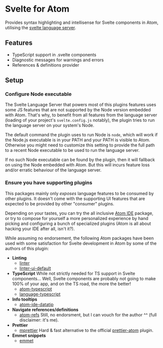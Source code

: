 # Svelte for Atom

Provides syntax highlighting and intellisense for Svelte components in Atom, utilising the [svelte language server](https://github.com/sveltejs/language-tools/tree/master/packages/language-server).

## Features

- TypeScript support in .svelte components
- Diagnostic messages for warnings and errors
- References & definitions provider

## Setup

### Configure Node executable

The Svelte Language Server that powers most of this plugins features uses some JS features that are not supported by the Node version embedded with Atom. That's why, to benefit from all features from the language server (loading of your project's `svelte.config.js` notably), the plugin tries to run the language server on your system's Node.

The default command the plugin uses to run Node is `node`, which will work if the Node.js executable is in your PATH and your PATH is visible to Atom. Otherwise you might need to customize this setting to provide the full path to a recent Node executable to be used to run the language server.

If no such Node executable can be found by the plugin, then it will fallback on using the Node embedded with Atom. But this will incurs feature loss and/or erratic behaviour of the language server.

### Ensure you have supporting plugins

This packages mainly only _exposes_ language features to be consumed by other plugins. It doesn't come with the supporting UI features that are expected to be provided by other "consumer" plugins.

Depending on your tastes, you can try the all inclusive [Atom IDE](https://ide.atom.io/) package, or try to compose for yourself a more personalized experience by hand picking and configuring a bunch of specialized plugins (Atom is all about hacking your IDE after all, isn't it?).

While assuming no endorsement, the following Atom packages have been used with some satisfaction for Svelte development in Atom by some of the authors of this plugin:

- **Linting**
  - [linter](https://atom.io/packages/linter)
  - [linter-ui-default](https://atom.io/packages/linter-ui-default)
- **TypeScript** While not strictly needed for TS support in Svelte components... Well, Svelte components are probably not going to make 100% of your app, and on the TS road, the more the better!
  - [atom-typescript](https://atom.io/packages/atom-typescript)
  - [language-typescript](https://atom.io/packages/language-typescript)
- **Info tooltips**
  - [atom-ide-datatip](https://atom.io/packages/atom-ide-datatip)
- **Navigate references/definitions**
  - [atom-refs](https://atom.io/packages/atom-refs) Still, no endorsment, but I can vouch for the author ^^ (full disclaimer: it's me).
- **Prettier**
  - [mprettier](https://atom.io/packages/mprettier) Hard & fast alternative to the official [prettier-atom](https://atom.io/packages/prettier-atom) plugin.
- **Emmet snippets**
  - [emmet](https://atom.io/packages/emmet)
